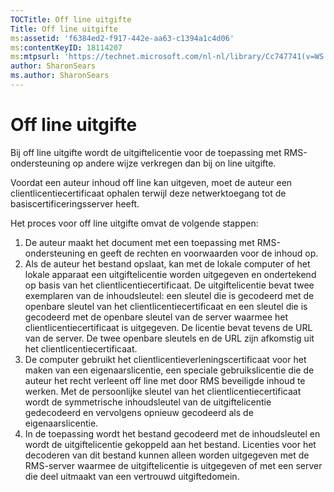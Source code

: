 ```yaml
---
TOCTitle: Off line uitgifte
Title: Off line uitgifte
ms:assetid: 'f6384ed2-f917-442e-aa63-c1394a1c4d06'
ms:contentKeyID: 18114207
ms:mtpsurl: 'https://technet.microsoft.com/nl-nl/library/Cc747741(v=WS.10)'
author: SharonSears
ms.author: SharonSears
---
```


Off line uitgifte
=================

Bij off line uitgifte wordt de uitgiftelicentie voor de toepassing met RMS-ondersteuning op andere wijze verkregen dan bij on line uitgifte.

Voordat een auteur inhoud off line kan uitgeven, moet de auteur een clientlicentiecertificaat ophalen terwijl deze netwerktoegang tot de basiscertificeringsserver heeft.

Het proces voor off line uitgifte omvat de volgende stappen:

1.  De auteur maakt het document met een toepassing met RMS-ondersteuning en geeft de rechten en voorwaarden voor de inhoud op.
2.  Als de auteur het bestand opslaat, kan met de lokale computer of het lokale apparaat een uitgiftelicentie worden uitgegeven en ondertekend op basis van het clientlicentiecertificaat.
    De uitgiftelicentie bevat twee exemplaren van de inhoudsleutel: een sleutel die is gecodeerd met de openbare sleutel van het clientlicentiecertificaat en een sleutel die is gecodeerd met de openbare sleutel van de server waarmee het clientlicentiecertificaat is uitgegeven. De licentie bevat tevens de URL van de server. De twee openbare sleutels en de URL zijn afkomstig uit het clientlicentiecertificaat.
3.  De computer gebruikt het clientlicentieverleningscertificaat voor het maken van een eigenaarslicentie, een speciale gebruikslicentie die de auteur het recht verleent off line met door RMS beveiligde inhoud te werken. Met de persoonlijke sleutel van het clientlicentiecertificaat wordt de symmetrische inhoudsleutel van de uitgiftelicentie gedecodeerd en vervolgens opnieuw gecodeerd als de eigenaarslicentie.
4.  In de toepassing wordt het bestand gecodeerd met de inhoudsleutel en wordt de uitgiftelicentie gekoppeld aan het bestand. Licenties voor het decoderen van dit bestand kunnen alleen worden uitgegeven met de RMS-server waarmee de uitgiftelicentie is uitgegeven of met een server die deel uitmaakt van een vertrouwd uitgiftedomein.
